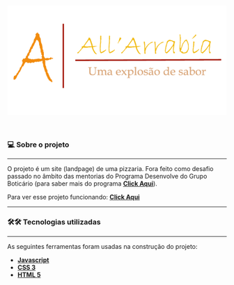 <p align="center">
   <img src="./img/Logo1.png" alt="Pizzaria Al'Arrabiata"/>
</p>

</br>

### 💻 Sobre o projeto

---

O projeto é um site (landpage) de uma pizzaria. Fora feito como desafio passado no âmbito das mentorias do Programa Desenvolve do Grupo Boticário (para saber mais do programa **[Click Aqui](https://desenvolve.grupoboticario.com.br/)**).

Para ver esse projeto funcionando: **[Click Aqui](https://fagnerzulin.github.io/projeto-pizzaria/)**

---

### 🛠🛠 Tecnologias utilizadas

---

As seguintes ferramentas foram usadas na construção do projeto:

- **[Javascript](https://developer.mozilla.org/pt-BR/docs/Web/JavaScript)**
- **[CSS 3](https://developer.mozilla.org/pt-BR/docs/Web/CSS)**
- **[HTML 5](https://developer.mozilla.org/pt-BR/docs/Web/Guide/HTML/HTML5)**
